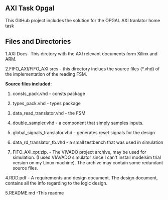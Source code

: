 ## AXI Task Opgal ##
This GitHub project includes the solution for the OPGAL AXI tranlator home task 

## Files and Directories ##
1.AXI Docs- This dirctory with the AXI relevant documents form Xilinx and ARM.

2.FIFO_AXI/FIFO_AXI.srcs - this directory inclues the source files (*.vhd) of the implementation of the reading FSM.

**Source files included:**

  1. consts_pack.vhd - consts package
  2. types_pack.vhd - types package
  3. data_read_translator.vhd - the FSM
  4. double_sampler.vhd - a component that simply samples inputs.
  5. global_signals_translator.vhd - generates reset signals for the design
  6. data_rd_translator_tb.vhd - a small testbench that was used in simulation

3. FIFO_AXI.xpr.zip. - The VIVADO project archive, may be used for simulation. (I used VIAVADO simulator since I can't install modelsim trial version on my Linux machine). The archive may contain some redundant source files. 

4.RDD.pdf - A requirements and design document. The design document, contains all the info regarding to the logic design.

5.README.md -This readme



